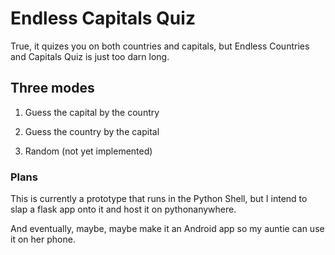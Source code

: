 # Endless Capitals Quiz
True, it quizes you on both countries and capitals, but Endless Countries and Capitals Quiz is just too darn long.

## Three modes
1) Guess the capital by the country

2) Guess the country by the capital

3) Random (not yet implemented)


### Plans
This is currently a prototype that runs in the Python Shell, but I intend to slap a flask app onto it and host it on pythonanywhere.

And eventually, maybe, maybe make it an Android app so my auntie can use it on her phone.
